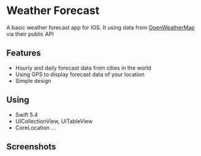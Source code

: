 # Weather Forecast

A basic weather forecast app for IOS. It using data from [OpenWeatherMap] via their public API

## Features

- Hourly and daily forecast data from cities in the world 
- Using GPS to display forecast data of your location
- Simple design

## Using
- Swift 5.4
- UICollectionView, UITableView
- CoreLocation
...

## Screenshots
    

[//]: # (These are reference links used in the body of this note and get stripped out when the markdown processor does its job. There is no need to format nicely because it shouldn't be seen. Thanks SO - http://stackoverflow.com/questions/4823468/store-comments-in-markdown-syntax)

   [OpenWeatherMap]: <https://openweathermap.org/>
